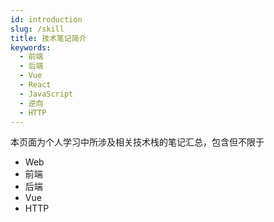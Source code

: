 ```yaml
---
id: introduction
slug: /skill
title: 技术笔记简介
keywords:
  - 前端
  - 后端
  - Vue
  - React
  - JavaScript
  - 逆向
  - HTTP
---
```


本页面为个人学习中所涉及相关技术栈的笔记汇总，包含但不限于

- Web
- 前端
- 后端
- Vue
- HTTP

